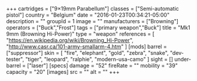 +++
cartridges = ["9×19mm Parabellum"]
classes = ["Semi-automatic pistol"]
country = "Belgium"
date = "2016-01-23T00:34:21-05:00"
description = ""
groupId = 1
image = ""
manufacturers = ["Browning"]
operators = ["Buck","Frost"]
tags = ["primary weapon","Buck"]
title = "Mk1 9mm (Browning Hi-Power)"
type = "weapon"
references = [
  "https://en.wikipedia.org/wiki/Browning_Hi-Power",
  "http://www.casr.ca/101-army-smallarm-4.htm"
]
[mods]
  barrel = ["suppressor"]
  skin = [
    "fire",
    "elephant",
    "gold",
    "zebra",
    "snake",
    "dev-tester",
    "tiger",
    "leopard",
    "ralphie",
    "modern-usa-camo"
  ]
  sight = []
  under-barrel = ["laser"]
[specs]
  damage = "52"
  fireRate = ""
  mobility = "39"
  capacity = "20"
[images]
  src = ""
  alt = ""
+++
